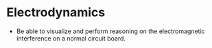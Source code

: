 # Electrodynamics
- Be able to visualize and perform reasoning on the electromagnetic interference on a normal circuit board.